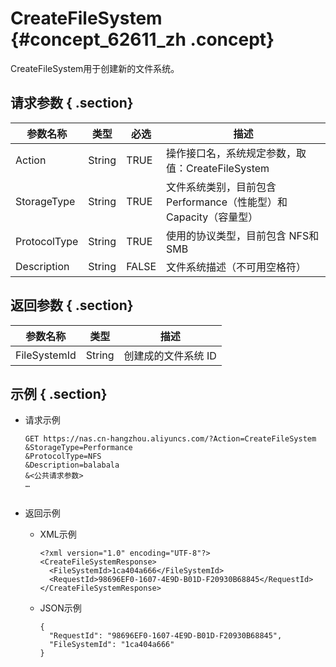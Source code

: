 # CreateFileSystem {#concept_62611_zh .concept}

CreateFileSystem用于创建新的文件系统。

## 请求参数 { .section}

|参数名称|类型|必选|描述|
|----|--|--|--|
|Action|String|TRUE|操作接口名，系统规定参数，取值：CreateFileSystem|
|StorageType|String|TRUE|文件系统类别，目前包含 Performance（性能型）和Capacity（容量型）|
|ProtocolType|String|TRUE|使用的协议类型，目前包含 NFS和SMB|
|Description|String|FALSE|文件系统描述（不可用空格符）|

## 返回参数 { .section}

|参数名称|类型|描述|
|----|--|--|
|FileSystemId|String|创建成的文件系统 ID|

## 示例 { .section}

-   请求示例

    ```language-shell
    GET https://nas.cn-hangzhou.aliyuncs.com/?Action=CreateFileSystem
    &StorageType=Performance
    &ProtocolType=NFS
    &Description=balabala
    &<公共请求参数>
    …
    
    
    ```

-   返回示例
    -   XML示例

        ```language-xml
        <?xml version="1.0" encoding="UTF-8"?>
        <CreateFileSystemResponse>
          <FileSystemId>1ca404a666</FileSystemId>
          <RequestId>98696EF0-1607-4E9D-B01D-F20930B68845</RequestId>
        </CreateFileSystemResponse>
        
        ```

    -   JSON示例

        ```language-json
        {
          "RequestId": "98696EF0-1607-4E9D-B01D-F20930B68845",
          "FileSystemId": "1ca404a666"
        }
        
        ```


